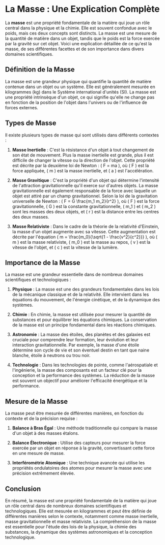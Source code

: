 # La Masse : Une Explication Complète

La **masse** est une propriété fondamentale de la matière qui joue un rôle central dans la physique et la chimie. Elle est souvent confondue avec le poids, mais ces deux concepts sont distincts. La masse est une mesure de la quantité de matière dans un objet, tandis que le poids est la force exercée par la gravité sur cet objet. Voici une explication détaillée de ce qu'est la masse, de ses différentes facettes et de son importance dans divers domaines scientifiques.

## Définition de la Masse

La masse est une grandeur physique qui quantifie la quantité de matière contenue dans un objet ou un système. Elle est généralement mesurée en kilogrammes (kg) dans le Système international d'unités (SI). La masse est une propriété intrinsèque d'un objet, ce qui signifie qu'elle ne change pas en fonction de la position de l'objet dans l'univers ou de l'influence de forces externes.

## Types de Masse

Il existe plusieurs types de masse qui sont utilisés dans différents contextes :

1. **Masse Inertielle** : C'est la résistance d'un objet à tout changement de son état de mouvement. Plus la masse inertielle est grande, plus il est difficile de changer la vitesse ou la direction de l'objet. Cette propriété est décrite par la deuxième loi de Newton : \( F = ma \), où \( F \) est la force appliquée, \( m \) est la masse inertielle, et \( a \) est l'accélération.

2. **Masse Gravitique** : C'est la propriété d'un objet qui détermine l'intensité de l'attraction gravitationnelle qu'il exerce sur d'autres objets. La masse gravitationnelle est également responsable de la force avec laquelle un objet est attiré par un champ gravitationnel. Selon la loi de la gravitation universelle de Newton : \( F = G \frac{m_1 m_2}{r^2} \), où \( F \) est la force gravitationnelle, \( G \) est la constante gravitationnelle, \( m_1 \) et \( m_2 \) sont les masses des deux objets, et \( r \) est la distance entre les centres des deux masses.

3. **Masse Relativiste** : Dans le cadre de la théorie de la relativité d'Einstein, la masse d'un objet augmente avec sa vitesse. Cette augmentation est décrite par l'équation \( m = \frac{m_0}{\sqrt{1 - \frac{v^2}{c^2}}} \), où \( m \) est la masse relativiste, \( m_0 \) est la masse au repos, \( v \) est la vitesse de l'objet, et \( c \) est la vitesse de la lumière.

## Importance de la Masse

La masse est une grandeur essentielle dans de nombreux domaines scientifiques et technologiques :

1. **Physique** : La masse est une des grandeurs fondamentales dans les lois de la mécanique classique et de la relativité. Elle intervient dans les équations du mouvement, de l'énergie cinétique, et de la dynamique des systèmes.

2. **Chimie** : En chimie, la masse est utilisée pour mesurer la quantité de substances et pour équilibrer les équations chimiques. La conservation de la masse est un principe fondamental dans les réactions chimiques.

3. **Astronomie** : La masse des étoiles, des planètes et des galaxies est cruciale pour comprendre leur formation, leur évolution et leur interaction gravitationnelle. Par exemple, la masse d'une étoile détermine son cycle de vie et son éventuel destin en tant que naine blanche, étoile à neutrons ou trou noir.

4. **Technologie** : Dans les technologies de pointe, comme l'aérospatiale et l'ingénierie, la masse des composants est un facteur clé pour la conception et la performance des systèmes. La réduction de la masse est souvent un objectif pour améliorer l'efficacité énergétique et la performance.

## Mesure de la Masse

La masse peut être mesurée de différentes manières, en fonction du contexte et de la précision requise :

1. **Balance à Bras Égal** : Une méthode traditionnelle qui compare la masse d'un objet à des masses étalons.

2. **Balance Électronique** : Utilise des capteurs pour mesurer la force exercée par un objet en réponse à la gravité, convertissant cette force en une mesure de masse.

3. **Interférométrie Atomique** : Une technique avancée qui utilise les propriétés ondulatoires des atomes pour mesurer la masse avec une précision extrêmement élevée.

## Conclusion

En résumé, la masse est une propriété fondamentale de la matière qui joue un rôle central dans de nombreux domaines scientifiques et technologiques. Elle est mesurée en kilogrammes et peut être définie de différentes manières selon le contexte, notamment comme masse inertielle, masse gravitationnelle et masse relativiste. La compréhension de la masse est essentielle pour l'étude des lois de la physique, la chimie des substances, la dynamique des systèmes astronomiques et la conception technologique.